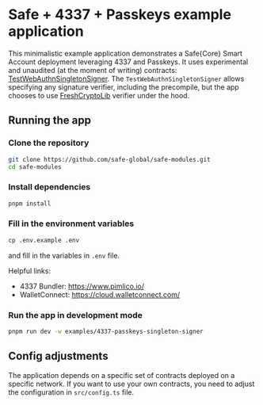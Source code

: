 # Safe + 4337 + Passkeys example application

This minimalistic example application demonstrates a Safe{Core} Smart Account deployment leveraging 4337 and Passkeys. It uses experimental and unaudited (at the moment of writing) contracts: [TestWebAuthnSingletonSigner](https://github.com/safe-global/safe-modules/blob/64fda14111b800ec23b48d93a1288324725fd579/modules/passkey/contracts/test/TestWebAuthnSingletonSigner.sol). The `TestWebAuthnSingletonSigner` allows specifying any signature verifier, including the precompile, but the app chooses to use [FreshCryptoLib](https://github.com/rdubois-crypto/FreshCryptoLib/) verifier under the hood.

## Running the app

### Clone the repository

```bash
git clone https://github.com/safe-global/safe-modules.git
cd safe-modules
```

### Install dependencies

```bash
pnpm install
```

### Fill in the environment variables

```bash
cp .env.example .env
```

and fill in the variables in `.env` file.

Helpful links:

- 4337 Bundler: https://www.pimlico.io/
- WalletConnect: https://cloud.walletconnect.com/

### Run the app in development mode

```bash
pnpm run dev -w examples/4337-passkeys-singleton-signer
```

## Config adjustments

The application depends on a specific set of contracts deployed on a specific network. If you want to use your own contracts, you need to adjust the configuration in `src/config.ts` file.
